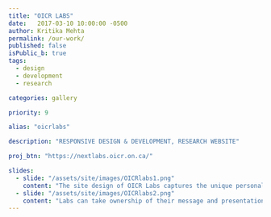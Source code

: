 ```yaml
---
title: "OICR LABS"
date:   2017-03-10 10:00:00 -0500
author: Kritika Mehta
permalink: /our-work/
published: false
isPublic_b: true
tags:
  - design
  - development
  - research

categories: gallery

priority: 9

alias: "oicrlabs"

description: "RESPONSIVE DESIGN & DEVELOPMENT, RESEARCH WEBSITE"

proj_btn: "https://nextlabs.oicr.on.ca/"

slides:
  - slide: "/assets/site/images/OICRlabs1.png"
    content: "The site design of OICR Labs captures the unique personalities of the different groups and highlights their respective research goals and provided services. An efficient search functionality enables further exploration of the OICR Labs, programs, and investigators."
  - slide: "/assets/site/images/OICRlabs2.png"
    content: "Labs can take ownership of their message and presentation in order to target specific groups of candidates as well as help attract funding."
---
```


